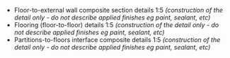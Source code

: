 - Floor-to-external wall composite section details <span class="highlight-red">1:5</span> _(construction of the detail only - do not describe applied finishes eg paint, sealant, etc)_
- Flooring (floor-to-floor) details <span class="highlight-red">1:5</span> _(construction of the detail only - do not describe applied finishes eg paint, sealant, etc)_
- Partitions-to-floors interface composite details <span class="highlight-red">1:5</span> _(construction of the detail only - do not describe applied finishes eg paint, sealant, etc)_